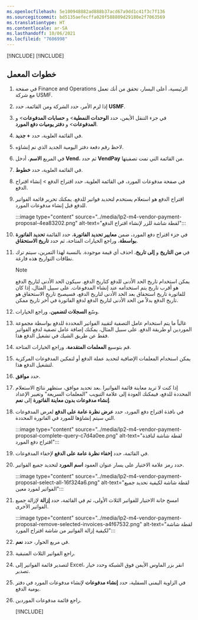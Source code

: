 ```yaml
---
ms.openlocfilehash: 5e100948882ad888b37acd67a9dd1c41f3c7f136
ms.sourcegitcommit: bd5135aefecffa020f588809d29180e2f7063569
ms.translationtype: HT
ms.contentlocale: ar-SA
ms.lasthandoff: 10/06/2021
ms.locfileid: "7606998"
---
```

[!INCLUDE[](../../../includes/unit-banner.md)]
[!INCLUDE[](../../../includes/accessing-labs.md)]

## <a name="lab-steps"></a>خطوات المعمل

1.  في صفحة Finance and Operations الرئيسية، أعلى اليسار، تحقق من أنك تعمل مع شركة USMF.
2.  إذا لزم الأمر، حدد الشركة ومن القائمة، حدد **USMF**.
3.  في جزء التنقل الأيمن، حدد **الوحدات النمطية**&gt; و **حسابات المدفوعات**&gt; و **المدفوعات**&gt; و **دفتر يوميات دفع المورد**.
4.  في القائمة العلوية، حدد **+ جديد**.
5.  لاحظ رقم دفعة دفتر اليومية الجديد الذي تم إنشاؤه.
6.  في المربع **الاسم**، أدخل **Vend**، ثم حدد **VendPay** من القائمة التي تمت تصفيتها.
7.  في القائمة العلوية، حدد **خطوط**.
8.  في صفحة مدفوعات المورد، في القائمة العلوية، حدد اقتراح الدفع &gt; إنشاء اقتراح الدفع.
9.  اقتراح الدفع هو استعلام يستخدم لتحديد فواتير للدفع. يمكنك تحرير قائمة الفواتير للدفع قبل إنشاء مدفوعات المورد.
    
    :::image type="content" source="../media/lp2-m4-vendor-payment-proposal-4ea83202.png" alt-text="لقطة شاشة للزر لإنشاء اقتراح الدفع":::
    
10. في جزء اقتراح دفع المورد، ضمن **معايير تحديد الفاتورة**، حدد القائمة **تحديد الفاتورة بواسطة**، وراجع الخيارات المتاحة، ثم حدد **تاريخ الاستحقاق**.
11. في **من التاريخ** و **إلى تاريخ**، احذف أي قيمة موجودة. بالنسبة لهذا التمرين، سيتم ترك نطاقات التواريخ هذه فارغة.
    
    > [!NOTE]
    > يمكن استخدام تاريخ الحد الأدنى للدفع كتاريخ الدفع. سيكون الحد الأدنى لتاريخ الدفع هو أقرب تاريخ يتم استخدامه عند إنشاء المدفوعات. على سبيل المثال، إذا كان للفاتورة تاريخ استحقاق بعد الحد الأدنى لتاريخ الدفع، فسيصبح تاريخ الاستحقاق هو تاريخ الدفع بدلاً من الحد الأدنى لتاريخ الدفع لدفع الفاتورة في آخر تاريخ ممكن.
12. وسّع **السجلات لتضمين**، وراجع الخيارات.
13. غالباً ما يتم استخدام عامل التصفية لتقييد الفواتير المحددة للدفع بواسطة مجموعة الموردين أو طريقة الدفع. على سبيل المثال، يمكنك إضافة عامل تصفية لدفع الفواتير فقط عن طريق الشيك في تشغيل الدفع هذا.
14. قم بتوسيع **المعلمات المتقدمة**، وراجع الخيارات المتاحة.
15. يمكن استخدام المعلمات الإضافية لتحديد عملة الدفع أو لتمكين المدفوعات المركزية لتشغيل الدفع هذا.
16. حدد **موافق**.
17. بعد تحديد موافق، ستظهر نتائج الاستعلام. Iإذا كنت لا تريد معاينة قائمة الفواتير المحددة للدفع، فيمكنك العودة إلى علامة التبويب "المعلمات السريعة" وتغيير الإعداد **إنشاء مدفوعات بدون معاينة الفاتورة** إلى **نعم**.
18. في نافذة اقتراح دفع المورد، حدد **عرض نظرة عامة على الدفع** لعرض المدفوعات التي سيتم إنشاؤها للمورد في الفاتورة المحددة.
    
    :::image type="content" source="../media/lp2-m4-vendor-payment-proposal-complete-query-c7d4a0ee.png" alt-text="لقطة شاشة لنافذة اقتراح دفع المورد":::
    
19. في القائمة، حدد **إخفاء نظرة عامة على الدفع** لإخفاء المدفوعات.
20. حدد رمز علامة الاختيار على يسار عنوان العمود **اسم المورد** لتحديد جميع الفواتير.
    
    :::image type="content" source="../media/lp2-m4-vendor-payment-proposal-select-all-16f324a6.png" alt-text="لقطة شاشة لكيفية تحديد جميع الفواتير لمورد معين":::
    
21. امسح خانة الاختيار للفواتير الثلاث الأولى، ثم في القائمة، حدد **إزالة** لإزالة جميع الفواتير الأخرى.
    
    :::image type="content" source="../media/lp2-m4-vendor-payment-proposal-remove-selected-invoices-a4f67532.png" alt-text="لقطة شاشة لكيفية إزالة الفواتير من شاشة اقتراح المورد":::
    
22. في مربع الحوار، حدد **نعم**.
23. راجع الفواتير الثلاث المتبقية.
24. لتصدير قائمة الفواتير إلى Excel، انقر بزر الماوس الأيمن فوق الشبكة وحدد خيار تصدير.
25. في الزاوية اليمنى السفلية، حدد **إنشاء مدفوعات** لإنشاء مدفوعات المورد في دفتر يومية الدفع.
26. راجع قائمة مدفوعات الموردين.
    
    [!INCLUDE[](../../../includes/standalone-lab-end.md)]
